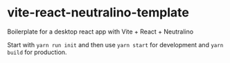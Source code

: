 # vite-react-neutralino-template
Boilerplate for a desktop react app with Vite + React + Neutralino

Start with `yarn run init` and then use `yarn start` for development and `yarn build` for production.